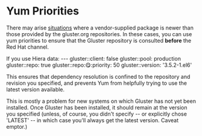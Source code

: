 Yum Priorities
==============
There may arise [situations](http://blog.gluster.org/2014/11/installing-glusterfs-3-4-x-3-5-x-or-3-6-0-on-rhel-or-centos-6-6-2/) where a vendor-supplied package is newer than those provided by the gluster.org repositories. In these cases, you can use yum priorities to ensure that the Gluster repository is consulted **before** the Red Hat channel.

If you use Hiera data:
    ---
    gluster::client: false
    gluster::pool: production
    gluster::repo: true
    gluster::repo::yum::priority: 50
    gluster::version: '3.5.2-1.el6'

This ensures that dependency resolution is confined to the repository and revision you specified, and prevents Yum from helpfully trying to use the latest version available.

This is mostly a problem for new systems on which Gluster has not yet been installed.  Once Gluster has been installed, it should remain at the version you specified (unless, of course, you didn't specify -- or explicitly chose 'LATEST' -- in which case you'll always get the latest version.  Caveat emptor.)
